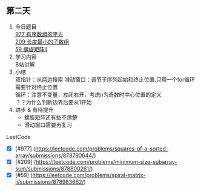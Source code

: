 ## 第二天

1. 今日题目   
 [977 有序数组的平方](https://leetcode.com/problems/squares-of-a-sorted-array/)  
 [209 长度最小的子数组](https://leetcode.com/problems/minimum-size-subarray-sum/)  
 [59 螺旋矩阵II](https://leetcode.com/problems/spiral-matrix-ii/)
2. 学习内容  
 B站讲解
3. 小结  
  双指针：从两边搜索
  滑动窗口：调节子序列起始和终止位置,只用一个for循环需要针对终止位置  
  循环：注意不变量，左闭右开，考虑n为奇数时中心位置的定义  
  ？？为什么判断边界后要从1开始
4. 进步 & 有待提升  
      - 螺旋矩阵还有些不清楚
      - 滑动窗口需要再复习 

LeetCode
- [x] [#977] (https://leetcode.com/problems/squares-of-a-sorted-array/submissions/878780644/)   
- [x] [#209]  (https://leetcode.com/problems/minimum-size-subarray-sum/submissions/878800261/)  
- [x] [#59]  (https://leetcode.com/problems/spiral-matrix-ii/submissions/878983662/)
